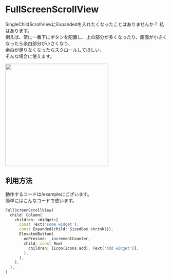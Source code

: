 # FullScreenScrollView
SingleChildScrollViewにExpandedを入れたくなったことはありませんか？
私はあります。  
例えば、常に一番下にボタンを配置し、上の部分が多くなったり、画面が小さくなったら余白部分が小さくなり、  
余白が足りなくなったらスクロールしてほしい。  
そんな場合に使えます。

<p>
<img src="/assets/demo.gif?raw=true&v1" width="320" />
</p>

## 利用方法

動作するコードは/exampleにございます。  
簡単にはこんなコードで使います。

```dart
FullScreenScrollView(
  child: Column(
    children: <Widget>[
      const Text('some widget'),
      const Expanded(child: SizedBox.shrink()),
      ElevatedButton(
        onPressed: _incrementCounter,
        child: const Row(
          children: [Icon(Icons.add), Text('Add widget')],
        ),
      ),
    ],
  ),
)
```
